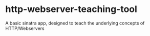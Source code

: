# http-webserver-teaching-tool
A basic sinatra app, designed to teach the underlying concepts of HTTP/Webservers
